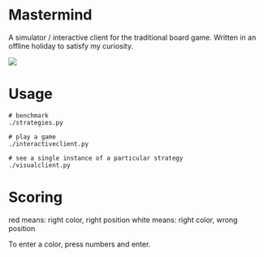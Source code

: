 # Mastermind

A simulator / interactive client for the traditional board game. 
Written in an offline holiday to satisfy my curiosity.

![](https://buq.eu/screenshots/AtyIt6QU.png)

# Usage

```
# benchmark
./strategies.py

# play a game
./interactiveclient.py

# see a single instance of a particular strategy
./visualclient.py
```

# Scoring

red means: right color, right position
white means: right color, wrong position

To enter a color, press numbers and enter.

